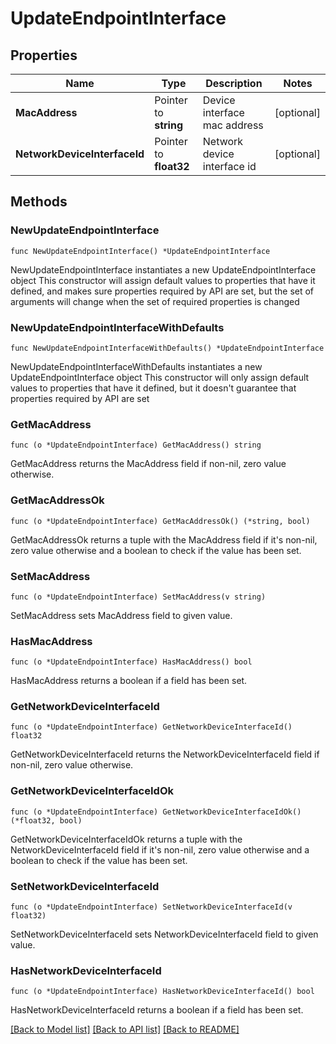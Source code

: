 # UpdateEndpointInterface

## Properties

Name | Type | Description | Notes
------------ | ------------- | ------------- | -------------
**MacAddress** | Pointer to **string** | Device interface mac address | [optional] 
**NetworkDeviceInterfaceId** | Pointer to **float32** | Network device interface id | [optional] 

## Methods

### NewUpdateEndpointInterface

`func NewUpdateEndpointInterface() *UpdateEndpointInterface`

NewUpdateEndpointInterface instantiates a new UpdateEndpointInterface object
This constructor will assign default values to properties that have it defined,
and makes sure properties required by API are set, but the set of arguments
will change when the set of required properties is changed

### NewUpdateEndpointInterfaceWithDefaults

`func NewUpdateEndpointInterfaceWithDefaults() *UpdateEndpointInterface`

NewUpdateEndpointInterfaceWithDefaults instantiates a new UpdateEndpointInterface object
This constructor will only assign default values to properties that have it defined,
but it doesn't guarantee that properties required by API are set

### GetMacAddress

`func (o *UpdateEndpointInterface) GetMacAddress() string`

GetMacAddress returns the MacAddress field if non-nil, zero value otherwise.

### GetMacAddressOk

`func (o *UpdateEndpointInterface) GetMacAddressOk() (*string, bool)`

GetMacAddressOk returns a tuple with the MacAddress field if it's non-nil, zero value otherwise
and a boolean to check if the value has been set.

### SetMacAddress

`func (o *UpdateEndpointInterface) SetMacAddress(v string)`

SetMacAddress sets MacAddress field to given value.

### HasMacAddress

`func (o *UpdateEndpointInterface) HasMacAddress() bool`

HasMacAddress returns a boolean if a field has been set.

### GetNetworkDeviceInterfaceId

`func (o *UpdateEndpointInterface) GetNetworkDeviceInterfaceId() float32`

GetNetworkDeviceInterfaceId returns the NetworkDeviceInterfaceId field if non-nil, zero value otherwise.

### GetNetworkDeviceInterfaceIdOk

`func (o *UpdateEndpointInterface) GetNetworkDeviceInterfaceIdOk() (*float32, bool)`

GetNetworkDeviceInterfaceIdOk returns a tuple with the NetworkDeviceInterfaceId field if it's non-nil, zero value otherwise
and a boolean to check if the value has been set.

### SetNetworkDeviceInterfaceId

`func (o *UpdateEndpointInterface) SetNetworkDeviceInterfaceId(v float32)`

SetNetworkDeviceInterfaceId sets NetworkDeviceInterfaceId field to given value.

### HasNetworkDeviceInterfaceId

`func (o *UpdateEndpointInterface) HasNetworkDeviceInterfaceId() bool`

HasNetworkDeviceInterfaceId returns a boolean if a field has been set.


[[Back to Model list]](../README.md#documentation-for-models) [[Back to API list]](../README.md#documentation-for-api-endpoints) [[Back to README]](../README.md)


